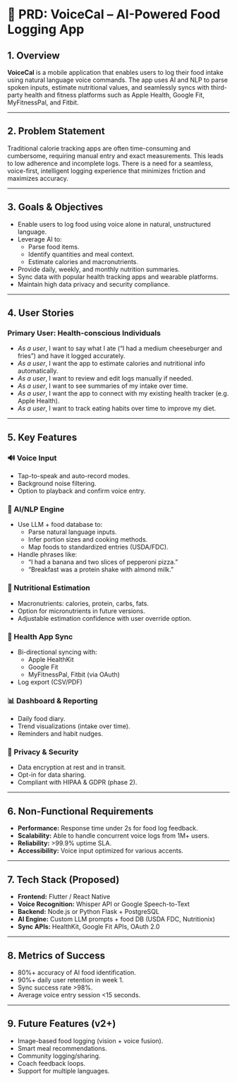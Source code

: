# 📝 PRD: VoiceCal – AI-Powered Food Logging App

## 1. Overview
**VoiceCal** is a mobile application that enables users to log their food intake using natural language voice commands. The app uses AI and NLP to parse spoken inputs, estimate nutritional values, and seamlessly syncs with third-party health and fitness platforms such as Apple Health, Google Fit, MyFitnessPal, and Fitbit.

---

## 2. Problem Statement
Traditional calorie tracking apps are often time-consuming and cumbersome, requiring manual entry and exact measurements. This leads to low adherence and incomplete logs. There is a need for a seamless, voice-first, intelligent logging experience that minimizes friction and maximizes accuracy.

---

## 3. Goals & Objectives
- Enable users to log food using voice alone in natural, unstructured language.
- Leverage AI to:
  - Parse food items.
  - Identify quantities and meal context.
  - Estimate calories and macronutrients.
- Provide daily, weekly, and monthly nutrition summaries.
- Sync data with popular health tracking apps and wearable platforms.
- Maintain high data privacy and security compliance.

---

## 4. User Stories

### Primary User: Health-conscious Individuals
- *As a user*, I want to say what I ate (“I had a medium cheeseburger and fries”) and have it logged accurately.
- *As a user*, I want the app to estimate calories and nutritional info automatically.
- *As a user*, I want to review and edit logs manually if needed.
- *As a user*, I want to see summaries of my intake over time.
- *As a user*, I want the app to connect with my existing health tracker (e.g. Apple Health).
- *As a user*, I want to track eating habits over time to improve my diet.

---

## 5. Key Features

### 🔊 Voice Input
- Tap-to-speak and auto-record modes.
- Background noise filtering.
- Option to playback and confirm voice entry.

### 🧠 AI/NLP Engine
- Use LLM + food database to:
  - Parse natural language inputs.
  - Infer portion sizes and cooking methods.
  - Map foods to standardized entries (USDA/FDC).
- Handle phrases like:  
  - “I had a banana and two slices of pepperoni pizza.”  
  - “Breakfast was a protein shake with almond milk.”

### 🧮 Nutritional Estimation
- Macronutrients: calories, protein, carbs, fats.
- Option for micronutrients in future versions.
- Adjustable estimation confidence with user override option.

### 📱 Health App Sync
- Bi-directional syncing with:
  - Apple HealthKit
  - Google Fit
  - MyFitnessPal, Fitbit (via OAuth)
- Log export (CSV/PDF)

### 📊 Dashboard & Reporting
- Daily food diary.
- Trend visualizations (intake over time).
- Reminders and habit nudges.

### 🔐 Privacy & Security
- Data encryption at rest and in transit.
- Opt-in for data sharing.
- Compliant with HIPAA & GDPR (phase 2).

---

## 6. Non-Functional Requirements
- **Performance:** Response time under 2s for food log feedback.
- **Scalability:** Able to handle concurrent voice logs from 1M+ users.
- **Reliability:** >99.9% uptime SLA.
- **Accessibility:** Voice input optimized for various accents.

---

## 7. Tech Stack (Proposed)
- **Frontend:** Flutter / React Native
- **Voice Recognition:** Whisper API or Google Speech-to-Text
- **Backend:** Node.js or Python Flask + PostgreSQL
- **AI Engine:** Custom LLM prompts + food DB (USDA FDC, Nutritionix)
- **Sync APIs:** HealthKit, Google Fit APIs, OAuth 2.0

---

## 8. Metrics of Success
- 80%+ accuracy of AI food identification.
- 90%+ daily user retention in week 1.
- Sync success rate >98%.
- Average voice entry session <15 seconds.

---

## 9. Future Features (v2+)
- Image-based food logging (vision + voice fusion).
- Smart meal recommendations.
- Community logging/sharing.
- Coach feedback loops.
- Support for multiple languages.
